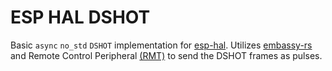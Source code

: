 # ESP HAL DSHOT
Basic `async` `no_std` `DSHOT` implementation for [esp-hal](https://github.com/esp-rs/esp-hal). Utilizes [embassy-rs](https://github.com/embassy-rs/embassy) and Remote Control Peripheral [(RMT)](https://docs.rs/esp-hal/latest/esp_hal/rmt/index.html) to send the DSHOT frames as pulses.
